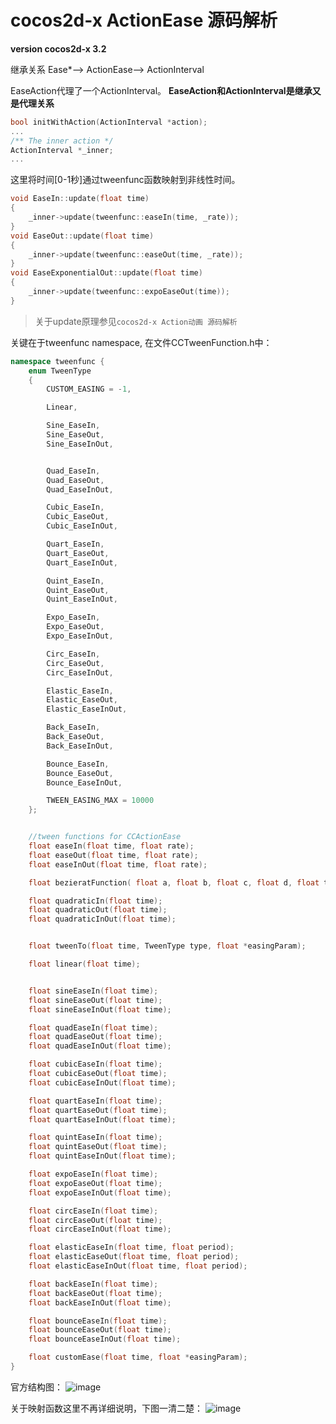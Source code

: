 # cocos2d-x ActionEase 源码解析

**version cocos2d-x 3.2**
<!-- create time: 2014-08-12 17:01  -->

继承关系
Ease*--> ActionEase--> ActionInterval

EaseAction代理了一个ActionInterval。
**EaseAction和ActionInterval是继承又是代理关系**
```c++
bool initWithAction(ActionInterval *action);
...
/** The inner action */
ActionInterval *_inner;
...
```
这里将时间[0-1秒]通过tweenfunc函数映射到非线性时间。
```c++
void EaseIn::update(float time)
{
    _inner->update(tweenfunc::easeIn(time, _rate));
}
void EaseOut::update(float time)
{
    _inner->update(tweenfunc::easeOut(time, _rate));
}
void EaseExponentialOut::update(float time)
{
    _inner->update(tweenfunc::expoEaseOut(time));
}
```



>关于update原理参见`cocos2d-x Action动画 源码解析`

关键在于tweenfunc namespace,
在文件CCTweenFunction.h中：
```c++
namespace tweenfunc {
    enum TweenType
    {
        CUSTOM_EASING = -1,

        Linear,

        Sine_EaseIn,
        Sine_EaseOut,
        Sine_EaseInOut,


        Quad_EaseIn,
        Quad_EaseOut,
        Quad_EaseInOut,

        Cubic_EaseIn,
        Cubic_EaseOut,
        Cubic_EaseInOut,

        Quart_EaseIn,
        Quart_EaseOut,
        Quart_EaseInOut,

        Quint_EaseIn,
        Quint_EaseOut,
        Quint_EaseInOut,

        Expo_EaseIn,
        Expo_EaseOut,
        Expo_EaseInOut,

        Circ_EaseIn,
        Circ_EaseOut,
        Circ_EaseInOut,

        Elastic_EaseIn,
        Elastic_EaseOut,
        Elastic_EaseInOut,

        Back_EaseIn,
        Back_EaseOut,
        Back_EaseInOut,

        Bounce_EaseIn,
        Bounce_EaseOut,
        Bounce_EaseInOut,

        TWEEN_EASING_MAX = 10000
    };


    //tween functions for CCActionEase
    float easeIn(float time, float rate);
    float easeOut(float time, float rate);
    float easeInOut(float time, float rate);

    float bezieratFunction( float a, float b, float c, float d, float t );

    float quadraticIn(float time);
    float quadraticOut(float time);
    float quadraticInOut(float time);


    float tweenTo(float time, TweenType type, float *easingParam);

    float linear(float time);


    float sineEaseIn(float time);
    float sineEaseOut(float time);
    float sineEaseInOut(float time);

    float quadEaseIn(float time);
    float quadEaseOut(float time);
    float quadEaseInOut(float time);

    float cubicEaseIn(float time);
    float cubicEaseOut(float time);
    float cubicEaseInOut(float time);

    float quartEaseIn(float time);
    float quartEaseOut(float time);
    float quartEaseInOut(float time);

    float quintEaseIn(float time);
    float quintEaseOut(float time);
    float quintEaseInOut(float time);

    float expoEaseIn(float time);
    float expoEaseOut(float time);
    float expoEaseInOut(float time);

    float circEaseIn(float time);
    float circEaseOut(float time);
    float circEaseInOut(float time);

    float elasticEaseIn(float time, float period);
    float elasticEaseOut(float time, float period);
    float elasticEaseInOut(float time, float period);

    float backEaseIn(float time);
    float backEaseOut(float time);
    float backEaseInOut(float time);

    float bounceEaseIn(float time);
    float bounceEaseOut(float time);
    float bounceEaseInOut(float time);

    float customEase(float time, float *easingParam);
}
```

官方结构图：
![image](http://cn.cocos2d-x.org/doc/cocos2d-x-3.0/db/dcf/classcocos2d_1_1_action_ease.png)

关于映射函数这里不再详细说明，下图一清二楚：
![image](http://m3.img.papaapp.com/farm5/d/2013/1213/15/A1E5646B242F91BE6D5E4C24E950878A_LARGE_731_644.jpeg)
